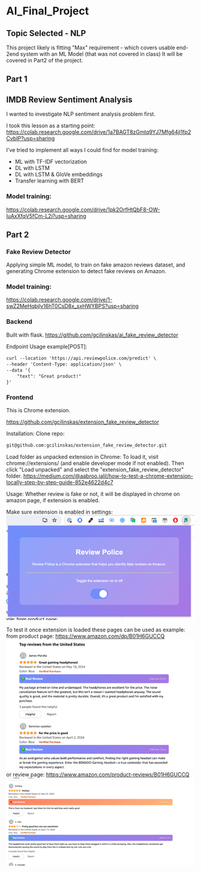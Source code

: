 # AI_Final_Project

## Topic Selected - NLP

This project likely is fitting "Max" requirement - which covers usable end-2end system with an ML Model (that was not covered in class)
It will be covered in Part2 of the project.

## Part 1 
## IMDB Review Sentiment Analysis
I wanted to investigate NLP sentiment analysis problem first.

I took this lesson as a starting point: https://colab.research.google.com/drive/1a7BAGT8zGmtq9YJ7Mfg64jl1fp2CvbIP?usp=sharing

I've tried to implement all ways I could find for model training:
- ML with TF-IDF vectorization
- DL with LSTM
- DL with LSTM & GloVe embeddings
- Transfer learning with BERT

### Model training:
https://colab.research.google.com/drive/1pk2OrfHtQbF8-OW-luAxXfqV5fCm-L2j?usp=sharing


## Part 2
### Fake Review Detector

Applying simple ML model, to train on fake amazon reviews dataset, and generating Chrome extension to detect fake reviews on Amazon.

### Model training:
https://colab.research.google.com/drive/1-swZ2MeHqbjly16hT0CsD8x_sxHWYBPS?usp=sharing

### Backend
Built with flask. 
https://github.com/gcilinskas/ai_fake_review_detector

Endpoint Usage example[POST]:
```
curl --location 'https://api.reviewpolice.com/predict' \
--header 'Content-Type: application/json' \
--data '{
    "text": "Great product!"
}'
```

### Frontend
This is Chrome extension.

https://github.com/gcilinskas/extension_fake_review_detector

Installation:
Clone repo:
```bash
git@github.com:gcilinskas/extension_fake_review_detector.git
```

Load folder as unpacked extension in Chrome:
To load it, visit chrome://extensions/ (and enable developer mode if not enabled).
Then click "Load unpacked" and select the "extension_fake_review_detector" folder.
https://medium.com/@aabroo.jalil/how-to-test-a-chrome-extension-locally-step-by-step-guide-852e4622d4c7

Usage:
Whether review is fake or not, it will be displayed in chrome on amazon page, if extension is enabled.

Make sure extension is enabled in settings:
![Example Image](./images/extension.png "Extension Enabled Example Image")

To test it once extension is loaded these pages can be used as example:
from product page: https://www.amazon.com/dp/B01H6GUCCQ
![Example Image](./images/product_page.png "Product Page Example Image")
or review page: https://www.amazon.com/product-reviews/B01H6GUCCQ
![Example Image](./images/review_page.png "Review page Example Image")
